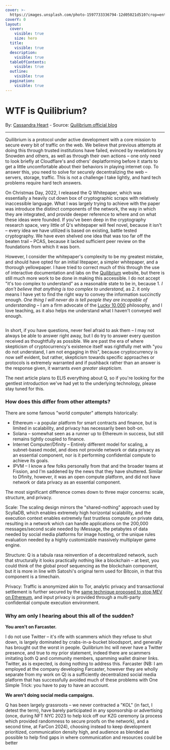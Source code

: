 ```yaml
---
cover: >-
  https://images.unsplash.com/photo-1597733336794-12d05021d510?crop=entropy&cs=srgb&fm=jpg&ixid=M3wxOTcwMjR8MHwxfHNlYXJjaHwxfHxpbnRlcm5ldHxlbnwwfHx8fDE3MTg3MTQxOTd8MA&ixlib=rb-4.0.3&q=85
coverY: 0
layout:
  cover:
    visible: true
    size: hero
  title:
    visible: true
  description:
    visible: true
  tableOfContents:
    visible: true
  outline:
    visible: true
  pagination:
    visible: true
---
```


# WTF is Quilibrium?

By: [Cassandra Heart](https://warpcast.com/cassie) - Source: [Quilibrium official blog](https://paragraph.xyz/@quilibrium.com/q-rude-faq#h-what-the-fuck-is-q)

***

Quilibrium is a protocol under active development with a core mission to secure every bit of traffic on the web. We believe that previous attempts at doing this through trusted institutions have failed, evinced by revelations by Snowden and others, as well as through their own actions – one only need to look briefly at Cloudflare's and others' deplatforming before it starts to get a little uncomfortable about their behaviors in playing internet cop. To answer this, you need to solve for securely decentralizing the web – servers, storage, traffic. This is not a challenge I take lightly, and hard tech problems require hard tech answers.

On Christmas Day, 2022, I released the Q Whitepaper, which was essentially a heavily cut down box of cryptographic scraps with relatively inaccessible language. What I was largely trying to achieve with the paper was introduce the distinct components of the network, the way in which they are integrated, and provide deeper reference to where and on what these ideas were founded. If you've been deep in the cryptography research space, very little of Q's whitepaper will feel novel, because it isn't – every idea we have utilized is based on existing, battle tested cryptography. We have even shelved one idea that was too far off the beaten trail – PCAS, because it lacked sufficient peer review on the foundations from which it was born.

However, I consider the whitepaper's complexity to be my greatest mistake, and should have opted for an initial litepaper, a simpler whitepaper, and a thorough yellowpaper. I have tried to correct much of this through the use of interactive documentation and labs on the [Quilibrium](https://www.quilibrium.com) website, but there is still much more work to be done in making this accessible. I do not accept "it's too complex to understand" as a reasonable state to be in, because 1. _I don't believe that anything is too complex to understand_, as 2. it only means I have yet to find the right way to convey the information succinctly enough. _One thing I will never do is tell people they are incapable of understanding_ – I am a firm advocate of the [Lucky 10,000](https://xkcd.com/1053/) philosophy, and I love teaching, as it also helps me understand what I haven't conveyed well enough.

<figure><img src="https://storage.googleapis.com/papyrus_images/61a60f7029fbae5631c7b269529b2229.png" alt=""><figcaption></figcaption></figure>

In short, if you have questions, never feel afraid to ask them – I may not always be able to answer right away, but I do try to answer every question received as thoughtfully as possible. We are past the era of where skepticism of cryptocurrency's existence itself was rightfully met with "you do not understand, I am not engaging in this", because cryptocurrency is now self evident, but rather, skepticism towards specific approaches or protocols is extremely warranted and if pushback rather than an answer is the response given, it warrants _even greater skepticism._

The next article plans to ELI5 everything about Q, so if you're looking for the gentlest introduction we've had yet to the underlying technology, please stay tuned for this.

### How does this differ from other attempts? <a href="#h-how-does-this-differ-from-other-attempts" id="h-how-does-this-differ-from-other-attempts"></a>

There are some famous "world computer" attempts historically:

* Ethereum – a popular platform for smart contracts and finance, but is limited in scalability, and privacy has necessarily been bolt-on.
* Solana – somewhat seen as a runner up to Ethereum in success, but still remains tightly coupled to finance.
* Internet Computer/Dfinity – Entirely different model for scaling, a subnet-based model, and does not provide network or data privacy as an essential component, nor is it performing confidential compute to achieve its goals.
* IPVM – I know a few folks personally from that and the broader teams at Fission, and I'm saddened by the news that they have shuttered. Similar to Dfinity, however, it was an open compute platform, and did not have network or data privacy as an essential component.

The most significant difference comes down to three major concerns: scale, structure, and privacy.

Scale: The scaling design mirrors the "shared-nothing" approach used by ScyllaDB, which enables extremely high horizontal scalability, and the execution context enables extremely fast trustless compute on private data, resulting in a network which can handle applications on the 200,000 messages/second scale needed by iMessage, the petabytes of data needed by social media platforms for image hosting, or the unique rules evaluation needed by a highly customizable massively multiplayer game engine.

Structure: Q is a tabula rasa reinvention of a decentralized network, such that structurally it looks practically nothing like a blockchain – at best, you could think of the global proof sequencing as the blockchain component, but it is more in line with Satoshi's original term used for Bitcoin, in that this component is a timechain.

Privacy: Traffic is anonymized akin to Tor, analytic privacy and transactional settlement is further secured by the [same technique proposed to stop MEV on Ethereum](https://eprint.iacr.org/2022/1037.pdf), and input privacy is provided through a multi-party confidential compute execution environment.

### Why am only I hearing about this all of the sudden? <a href="#h-why-am-only-i-hearing-about-this-all-of-the-sudden" id="h-why-am-only-i-hearing-about-this-all-of-the-sudden"></a>

**You aren't on Farcaster.**

I do not use Twitter – it's rife with scammers which they refuse to shut down, is largely dominated by crabs-in-a-bucket bloodsport, and generally has brought out the worst in people. Quilibrium Inc will never have a Twitter presence, and true to my prior statement, indeed there are scammers imitating both Q and community members, spamming wallet drainer links. Twitter, as is expected, is doing nothing to address this. Farcaster (NB: I am employed at the company developing Farcaster, however they are wholly separate from my work on Q) is a sufficiently decentralized social media platform that has successfully avoided much of these problems with One Simple Trick: you have to pay to have an account.

**We aren't doing social media campaigns.**

Q has been largely grassroots – we never contracted a "KOL" (in fact, I detest the term), have barely participated in any sponsorship or advertising (once, during NFT NYC 2023 to help kick off our KZG ceremony (a process which provided randomness to secure proofs on the network), and a second time, at FarCon 2024), choosing instead to keep development prioritized, communication density high, and audience as blended as possible to help find gaps in where communication and resources could be better

